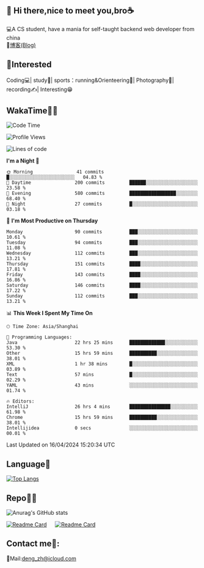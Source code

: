 👋 Hi there,nice to meet you,bro☕
---
💻A CS student, have a mania for self-taught backend web developer from china   
📌[博客(Blog)](https://github.com/HealUP/MyBlog)

 <!-- waka-box start -->
 <!-- waka-box end -->
 
🧲**Interested**
--
Coding💻| study📖| sports：running&Orienteering🏃‍| Photography📸| recording✍️| Interesting😁

WakaTime👨‍💻
---
<!--START_SECTION:waka-->
![Code Time](http://img.shields.io/badge/Code%20Time-993%20hrs%2011%20mins-blue)

![Profile Views](http://img.shields.io/badge/Profile%20Views-9-blue)

![Lines of code](https://img.shields.io/badge/From%20Hello%20World%20I%27ve%20Written-205.0%20thousand%20lines%20of%20code-blue)

**I'm a Night 🦉** 

```text
🌞 Morning                41 commits          █░░░░░░░░░░░░░░░░░░░░░░░░   04.83 % 
🌆 Daytime                200 commits         ██████░░░░░░░░░░░░░░░░░░░   23.58 % 
🌃 Evening                580 commits         █████████████████░░░░░░░░   68.40 % 
🌙 Night                  27 commits          █░░░░░░░░░░░░░░░░░░░░░░░░   03.18 % 
```
📅 **I'm Most Productive on Thursday** 

```text
Monday                   90 commits          ███░░░░░░░░░░░░░░░░░░░░░░   10.61 % 
Tuesday                  94 commits          ███░░░░░░░░░░░░░░░░░░░░░░   11.08 % 
Wednesday                112 commits         ███░░░░░░░░░░░░░░░░░░░░░░   13.21 % 
Thursday                 151 commits         ████░░░░░░░░░░░░░░░░░░░░░   17.81 % 
Friday                   143 commits         ████░░░░░░░░░░░░░░░░░░░░░   16.86 % 
Saturday                 146 commits         ████░░░░░░░░░░░░░░░░░░░░░   17.22 % 
Sunday                   112 commits         ███░░░░░░░░░░░░░░░░░░░░░░   13.21 % 
```


📊 **This Week I Spent My Time On** 

```text
🕑︎ Time Zone: Asia/Shanghai

💬 Programming Languages: 
Java                     22 hrs 25 mins      █████████████░░░░░░░░░░░░   53.30 % 
Other                    15 hrs 59 mins      ██████████░░░░░░░░░░░░░░░   38.01 % 
XML                      1 hr 38 mins        █░░░░░░░░░░░░░░░░░░░░░░░░   03.89 % 
Text                     57 mins             █░░░░░░░░░░░░░░░░░░░░░░░░   02.29 % 
YAML                     43 mins             ░░░░░░░░░░░░░░░░░░░░░░░░░   01.74 % 

🔥 Editors: 
IntelliJ                 26 hrs 4 mins       ███████████████░░░░░░░░░░   61.98 % 
Chrome                   15 hrs 59 mins      ██████████░░░░░░░░░░░░░░░   38.01 % 
Intellijidea             0 secs              ░░░░░░░░░░░░░░░░░░░░░░░░░   00.01 % 
```


 Last Updated on 16/04/2024 15:20:34 UTC
<!--END_SECTION:waka-->

Language🚀
---
[![Top Langs](https://github-readme-stats.vercel.app/api/top-langs/?username=HealUP&layout=compact&hide_border=true)](https://github.com/HealUP)

Repo🧑‍💻
---
![Anurag's GitHub stats](https://github-readme-stats.vercel.app/api?username=HealUP&count_private=true&show_icons=true&theme=gruvbox&hide_border=true) 

[![Readme Card](https://github-readme-stats.vercel.app/api/pin/?username=HealUP&repo=InternetEy&theme=transparent)](https://github.com/HealUP/InternetEy) &emsp;
[![Readme Card](https://github-readme-stats.vercel.app/api/pin/?username=HealUP&repo=CampusExperience&theme=transparent)](https://github.com/HealUP/CampusExperience)


Contact me📱:
---
📮Mail:deng_zh@icloud.com  
